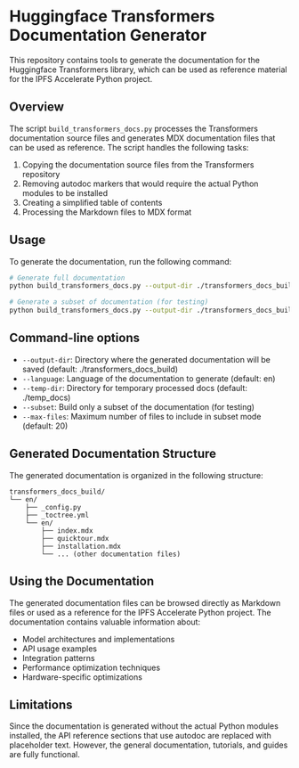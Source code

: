 # Huggingface Transformers Documentation Generator

This repository contains tools to generate the documentation for the Huggingface Transformers library, which can be used as reference material for the IPFS Accelerate Python project.

## Overview

The script `build_transformers_docs.py` processes the Transformers documentation source files and generates MDX documentation files that can be used as reference. The script handles the following tasks:

1. Copying the documentation source files from the Transformers repository
2. Removing autodoc markers that would require the actual Python modules to be installed
3. Creating a simplified table of contents
4. Processing the Markdown files to MDX format

## Usage

To generate the documentation, run the following command:

```bash
# Generate full documentation
python build_transformers_docs.py --output-dir ./transformers_docs_build --language en

# Generate a subset of documentation (for testing)
python build_transformers_docs.py --output-dir ./transformers_docs_build --language en --subset --max-files 10
```

## Command-line options

- `--output-dir`: Directory where the generated documentation will be saved (default: ./transformers_docs_build)
- `--language`: Language of the documentation to generate (default: en)
- `--temp-dir`: Directory for temporary processed docs (default: ./temp_docs)
- `--subset`: Build only a subset of the documentation (for testing)
- `--max-files`: Maximum number of files to include in subset mode (default: 20)

## Generated Documentation Structure

The generated documentation is organized in the following structure:

```
transformers_docs_build/
└── en/
    ├── _config.py
    ├── _toctree.yml
    └── en/
        ├── index.mdx
        ├── quicktour.mdx
        ├── installation.mdx
        └── ... (other documentation files)
```

## Using the Documentation

The generated documentation files can be browsed directly as Markdown files or used as a reference for the IPFS Accelerate Python project. The documentation contains valuable information about:

- Model architectures and implementations
- API usage examples
- Integration patterns
- Performance optimization techniques
- Hardware-specific optimizations

## Limitations

Since the documentation is generated without the actual Python modules installed, the API reference sections that use autodoc are replaced with placeholder text. However, the general documentation, tutorials, and guides are fully functional.